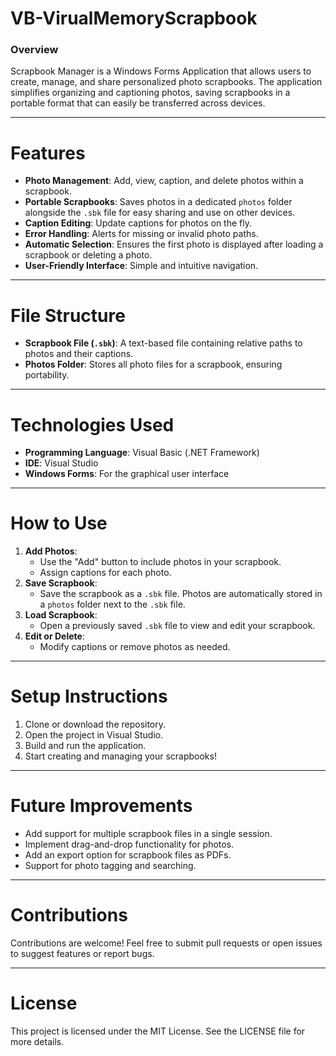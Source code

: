 # VB-VirualMemoryScrapbook

### Overview
Scrapbook Manager is a Windows Forms Application that allows users to create, manage, and share personalized photo scrapbooks. The application simplifies organizing and captioning photos, saving scrapbooks in a portable format that can easily be transferred across devices.

---

# Features
- **Photo Management**: Add, view, caption, and delete photos within a scrapbook.
- **Portable Scrapbooks**: Saves photos in a dedicated `photos` folder alongside the `.sbk` file for easy sharing and use on other devices.
- **Caption Editing**: Update captions for photos on the fly.
- **Error Handling**: Alerts for missing or invalid photo paths.
- **Automatic Selection**: Ensures the first photo is displayed after loading a scrapbook or deleting a photo.
- **User-Friendly Interface**: Simple and intuitive navigation.

---

# File Structure
- **Scrapbook File (`.sbk`)**: A text-based file containing relative paths to photos and their captions.
- **Photos Folder**: Stores all photo files for a scrapbook, ensuring portability.

---

# Technologies Used
- **Programming Language**: Visual Basic (.NET Framework)
- **IDE**: Visual Studio
- **Windows Forms**: For the graphical user interface

---

# How to Use
1. **Add Photos**:
   - Use the "Add" button to include photos in your scrapbook.
   - Assign captions for each photo.
2. **Save Scrapbook**:
   - Save the scrapbook as a `.sbk` file. Photos are automatically stored in a `photos` folder next to the `.sbk` file.
3. **Load Scrapbook**:
   - Open a previously saved `.sbk` file to view and edit your scrapbook.
4. **Edit or Delete**:
   - Modify captions or remove photos as needed.

---

# Setup Instructions
1. Clone or download the repository.
2. Open the project in Visual Studio.
3. Build and run the application.
4. Start creating and managing your scrapbooks!

---

# Future Improvements
- Add support for multiple scrapbook files in a single session.
- Implement drag-and-drop functionality for photos.
- Add an export option for scrapbook files as PDFs.
- Support for photo tagging and searching.

---

# Contributions
Contributions are welcome! Feel free to submit pull requests or open issues to suggest features or report bugs.

---

# License
This project is licensed under the MIT License. See the LICENSE file for more details.
